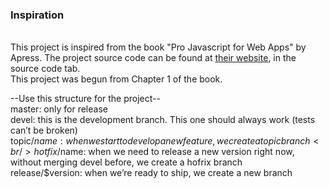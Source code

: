 <h3>Inspiration</h3>
<br/>
This project is inspired from the book "Pro Javascript for Web Apps" by Apress.
The project source code can be found at <a href="http://www.apress.com/9781430244615">their website</a>,
in the source code tab.
<br/>
This project was begun from Chapter 1 of the book.


--Use this structure for the project--
<br/>
master: only for release<br/>
devel: this is the development branch. This one should always work (tests can’t be broken)<br/>
topic/$name: when we start to develop a new feature, we create a topic branch<br/>
hotfix/$name: when we need to release a new version right now, without merging devel before, we create a hofrix branch<br/>
release/$version: when we’re ready to ship, we create a new branch<br/>
